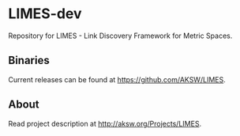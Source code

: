 # LIMES-dev
Repository for LIMES - Link Discovery Framework for Metric Spaces.

## Binaries
Current releases can be found at https://github.com/AKSW/LIMES.

## About
Read project description at http://aksw.org/Projects/LIMES.
